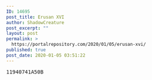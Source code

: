 ```yaml
---
ID: 14695
post_title: Erusan XVI
author: ShadowCreature
post_excerpt: ""
layout: post
permalink: >
  https://portalrepository.com/2020/01/05/erusan-xvi/
published: true
post_date: 2020-01-05 03:51:22
---
```

<pre>11940741A50B</pre>